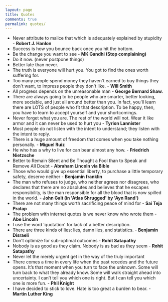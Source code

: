 ```yaml
---
layout: page
title: Quotes
comments: true
permalink: quotes/
---
```

- Never attribute to malice that which is adequately explained by stupidity - **Robert J. Hanlon**
- Success is how you bounce back once you hit the bottom.
- Be the change you want to see - **MK Gandhi (Stop complaining)**
- Do it now. (never postpone things)
- Better late than never.
- The truth is everyone will hurt you. You got to find the ones worth suffering for.
- Too many people spend money they haven't earned to buy things they don't want, to impress people they don't like. - **Will Smith**
- All progress depends on the unreasonable man - **George Bernard Shaw.**
- There are always going to be people who are smarter, better looking, more sociable, and just all around better than you. In fact, you'll learn there are LOTS of people who fit that description. To be happy, then, you have to learn to accept yourself and your shortcomings.
- Never forget what you are. The rest of the world will not. Wear it like armor and it can never be used to hurt you - **Tyrion Lannister**
- Most people do not listen with the intent to understand; they listen with the intent to reply.
- There is a huge amount of freedom that comes when you take nothing personally. - **Miguel Ruiz**
- He who has a why to live for can bear almost any how. - **Friedrich Nietzsche**
- Better to Remain Silent and Be Thought a Fool than to Speak and Remove All Doubt - **Abraham Lincoln via Bible**
- Those who would give up essential liberty, to purchase a little temporary safety, deserve neither - **Benjamin franklin**
- The man who refuses to judge, who neither agrees nor disagrees, who declares that there are no absolutes and believes that he escapes responsibility, is the man responsible for all the blood that is now spilled in the world. - **John Galt (in 'Atlas Shrugged' by 'Ayn Rand')**
- There are not many things worth sacrificing peace of mind for - **Sai Teja Pratap**
- The problem with internet quotes is we never know who wrote them - **Abe Lincoln**
- I use the word 'quotation' for lack of a better description.
- There are three kinds of lies: lies, damn lies, and statistics. - **Benjamin Disraeli**
- Don't optimize for sub-optimal outcomes - **Rohit Satapathy**
- Nobody is as good as they claim. Nobody is as bad as they seem - **Rohit Satapathy**
- Never let the merely urgent get in the way of the truly important
- There comes a time in every life when the past recedes and the future opens. It’s that moment when you turn to face the unknown. Some will turn back to what they already know. Some will walk straight ahead into uncertainty. I can’t tell you which one is right. But I can tell you which one is more fun. - **Phil Knight**
- I have decided to stick to love. Hate is too great a burden to bear. - **Martin Luther King**
